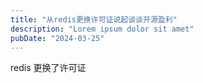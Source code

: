 ```yaml
---
title: "从redis更换许可证说起谈谈开源盈利"
description: "Lorem ipsum dolor sit amet"
pubDate: "2024-03-25"
---
```


redis 更换了许可证
